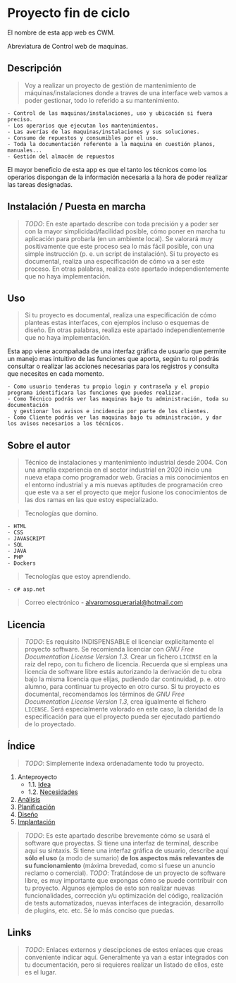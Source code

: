# Proyecto fin de ciclo

El nombre de esta app web es CWM.

Abreviatura de Control web de maquinas.

## Descripción

> Voy a realizar un proyecto de gestión de mantenimiento de máquinas/instalaciones donde a traves de una interface web vamos a poder gestionar, todo lo referido a su mantenimiento.
	
	- Control de las maquinas/instalaciones, uso y ubicación si fuera preciso.
	- Los operarios que ejecutan los mantenimientos.
	- Las averías de las maquinas/instalaciones y sus soluciones.
	- Consumo de repuestos y consumibles por el uso. 
	- Toda la documentación referente a la maquina en cuestión planos, manuales...
	- Gestión del almacén de repuestos

El mayor beneficio de esta app es que el tanto los técnicos como los operarios dispongan de la información necesaria a la hora de poder realizar las tareas designadas.
	   

## Instalación / Puesta en marcha

> *TODO*: En este apartado describe con toda precisión y a poder ser con la mayor simplicidad/facilidad posible, cómo poner en marcha tu aplicación para probarla (en un ambiente local). Se valorará muy positivamente que este proceso sea lo más fácil posible, con una simple instrucción (p. e. un script de instalación).
> Si tu proyecto es documental, realiza una especificación de cómo va a ser este proceso. En otras palabras, realiza este apartado independientemente que no haya implementación.

## Uso
> Si tu proyecto es documental, realiza una especificación de cómo planteas estas interfaces, con ejemplos incluso o esquemas de diseño. En otras palabras, realiza este apartado independientemente que no haya implementación.

Esta app viene acompañada de una interfaz gráfica de usuario que permite un manejo mas intuitivo de las funciones que aporta, según tu rol podrás consultar o realizar las acciones necesarias para los registros y consulta que necesites en cada momento. 

	- Como usuario tenderas tu propio login y contraseña y el propio programa identificara las funciones que puedes realizar.
	- Como Técnico podrás ver las maquinas bajo tu administración, toda su documentación 
	  y gestionar los avisos e incidencia por parte de los clientes.
	- Como Cliente podrás ver las maquinas bajo tu administración, y dar los avisos necesarios a los técnicos. 
 
## Sobre el autor
> Técnico de instalaciones y mantenimiento industrial desde 2004. Con una amplia experiencia en el sector industrial en 2020 inicio una nueva etapa como programador web. 
> Gracias a mis conocimientos en el entorno industrial y a mis nuevas aptitudes de programación creo que este va a ser el proyecto que mejor fusione los conocimientos de las dos ramas en las que estoy especializado.

> Tecnologías que domino.

	- HTML
	- CSS
	- JAVASCRIPT
	- SQL
	- JAVA
	- PHP
	- Dockers
	
> Tecnologías que estoy aprendiendo.

	- c# asp.net	
	
> Correo electrónico
	- alvaromosquerarial@hotmail.com 
	

## Licencia

> *TODO*: Es requisito INDISPENSABLE el licenciar explícitamente el proyecto software. Se recomienda licenciar con *GNU Free Documentation License Version 1.3*. Crear un fichero `LICENSE` en la raiz del repo, con tu fichero de licencia. Recuerda que si empleas una licencia de software libre estás autorizando la derivación de tu obra bajo la misma licencia que elijas, pudiendo dar continuidad, p. e. otro alumno, para continuar tu proyecto en otro curso.
> Si tu proyecto es documental, recomendamos los términos de *GNU Free Documentation License Version 1.3*, crea igualmente el fichero `LICENSE`. Será especialmente valorado en este caso, la claridad de la especificación para que el proyecto pueda ser ejecutado partiendo de lo proyectado.


## Índice

> *TODO*: Simplemente indexa ordenadamente todo tu proyecto.

1. Anteproyecto
    * 1.1. [Idea](doc/templates/1_idea.md)
    * 1.2. [Necesidades](doc/templates/2_necesidades.md)
2. [Análisis](doc/templates/3_analise.md)
3. [Planificación](doc/templates/4_planificacion.md)
4. [Diseño](doc/templates/5_deseño.md)
5. [Implantación](doc/templates/6_implantacion.md)

> *TODO*: Es este apartado describe brevemente cómo se usará el software que proyectas. Si tiene una interfaz de terminal, describe aquí su sintaxis. Si tiene una interfaz gráfica de usuario, describe aquí **sólo el uso** (a modo de sumario) **de los aspectos más relevantes de su funcionamiento** (máxima brevedad, como si fuese un anuncio reclamo o comercial).
> *TODO*: Tratándose de un proyecto de software libre, es muy importante que expongas cómo se puede contribuir con tu proyecto. Algunos ejemplos de esto son realizar nuevas funcionalidades, corrección y/u optimización del código, realización de tests automatizados, nuevas interfaces de integración, desarrollo de plugins, etc. etc. Sé lo más conciso que puedas.

## Links

> *TODO*: Enlaces externos y descipciones de estos enlaces que creas conveniente indicar aquí. Generalmente ya van a estar integrados con tu documentación, pero si requieres realizar un listado de ellos, este es el lugar.

